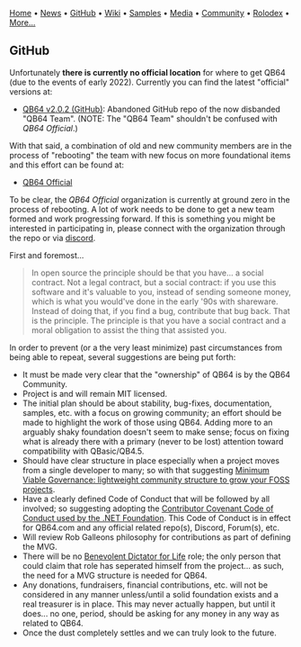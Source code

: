 [Home](https://qb64.com) • [News](news.md) • [GitHub](github.md) • [Wiki](wiki.md) • [Samples](samples.md) • [Media](media.md) • [Community](community.md) • [Rolodex](rolodex.md) • [More...](more.md)

## GitHub

Unfortunately **there is currently no official location** for where to get QB64 (due to the events of early 2022). Currently you can find the latest "official" versions at:

- [QB64 v2.0.2 (GitHub)](https://github.com/QB64Team/qb64): Abandoned GitHub repo of the now disbanded "QB64 Team". (NOTE: The "QB64 Team" shouldn't be confused with *QB64 Official*.)

With that said, a combination of old and new community members are in the process of "rebooting" the team with new focus on more foundational items and this effort can be found at:

- [QB64 Official](https://github.com/QB64Official/qb64)

To be clear, the *QB64 Official* organization is currently at ground zero in the process of rebooting.  A lot of work needs to be done to get a new team formed and work progressing forward. If this is something you might be interested in participating in, please connect with the organization through the repo or via [discord](community.md).

First and foremost...

> In open source the principle should be that you have... a social contract. Not a legal contract, but a social contract: if you use this software and it's valuable to you, instead of sending someone money, which is what you would've done in the early '90s with shareware. Instead of doing that, if you find a bug, contribute that bug back. That is the principle. The principle is that you have a social contract and a moral obligation to assist the thing that assisted you.

In order to prevent (or a the very least minimize) past circumstances from being able to repeat, several suggestions are being put forth:

- It must be made very clear that the "ownership" of QB64 is by the QB64 Community.
- Project is and will remain MIT licensed.
- The initial plan should be about stability, bug-fixes, documentation, samples, etc. with a focus on growing community; an effort should be made to highlight the work of those using QB64.  Adding more to an arguably shaky foundation doesn't seem to make sense; focus on fixing what is already there with a primary (never to be lost) attention toward compatibility with QBasic/QB4.5.
- Should have clear structure in place especially when a project moves from a single developer to many; so with that suggesting [Minimum Viable Governance: lightweight community structure to grow your FOSS projects](https://github.blog/2021-07-22-minimum-viable-governance-lightweight-community-structure-foss-projects/).
- Have a clearly defined Code of Conduct that will be followed by all involved; so suggesting adopting the [Contributor Covenant Code of Conduct used by the .NET Foundation](https://dotnetfoundation.org/about/code-of-conduct#:~:text=Contributor%20Covenant%20Code%20of%20Conduct%201%20Preamble.%20The,...%207%20Enforcement%20Guidelines.%20...%208%20Attribution.%20).  This Code of Conduct is in effect for QB64.com and any official related repo(s), Discord, Forum(s), etc.
- Will review Rob Galleons philosophy for contributions as part of defining the MVG.
- There will be no [Benevolent Dictator for Life](https://en.wikipedia.org/wiki/Benevolent_dictator_for_life) role; the only person that could claim that role has seperated himself from the project... as such, the need for a MVG structure is needed for QB64.
- Any donations, fundraisers, financial contributions, etc. will not be considered in any manner unless/until a solid foundation exists and a real treasurer is in place.  This may never actually happen, but until it does... no one, period, should be asking for any money in any way as related to QB64.
- Once the dust completely settles and we can truly look to the future.